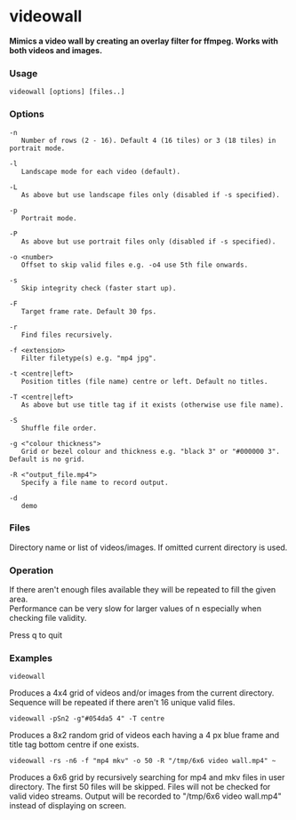 # videowall
**Mimics a video wall by creating an overlay filter for ffmpeg. Works with both videos and images.**

### Usage  
```  
videowall [options] [files..]
```
### Options
	-n
	   Number of rows (2 - 16). Default 4 (16 tiles) or 3 (18 tiles) in portrait mode.  
	
	-l
	   Landscape mode for each video (default).  
	
	-L
	   As above but use landscape files only (disabled if -s specified).  
	
	-p
	   Portrait mode.  
	
	-P
	   As above but use portrait files only (disabled if -s specified).  
	
	-o <number>
	   Offset to skip valid files e.g. -o4 use 5th file onwards.
	
	-s
	   Skip integrity check (faster start up).  
	
	-F
	   Target frame rate. Default 30 fps.  
	
	-r
	   Find files recursively.  
	
	-f <extension>
	   Filter filetype(s) e.g. "mp4 jpg".  
	
	-t <centre|left>
	   Position titles (file name) centre or left. Default no titles.  
	
	-T <centre|left>
	   As above but use title tag if it exists (otherwise use file name).  
	
	-S
	   Shuffle file order.
	
	-g <"colour thickness">
	   Grid or bezel colour and thickness e.g. "black 3" or "#000000 3". Default is no grid.  
	
	-R <"output_file.mp4">
	   Specify a file name to record output.  
	
	-d
	   demo  

### Files
Directory name or list of videos/images. If omitted current directory is used.

### Operation
If there aren't enough files available they will be repeated to fill the given area.  
Performance can be very slow for larger values of n especially when checking file validity.

Press q to quit  

### Examples
```
videowall
```
Produces a 4x4 grid of videos and/or images from the current directory. Sequence will be repeated if there aren't 16 unique valid files.
```
videowall -pSn2 -g"#054da5 4" -T centre
```
Produces a 8x2 random grid of videos each having a 4 px blue frame and title tag bottom centre if one exists.
```
videowall -rs -n6 -f "mp4 mkv" -o 50 -R "/tmp/6x6 video wall.mp4" ~
```
Produces a 6x6 grid by recursively searching for mp4 and mkv files in user directory. The first 50 files will be skipped. Files will not be checked for valid video streams. Output will be recorded to "/tmp/6x6 video wall.mp4" instead of displaying on screen.
